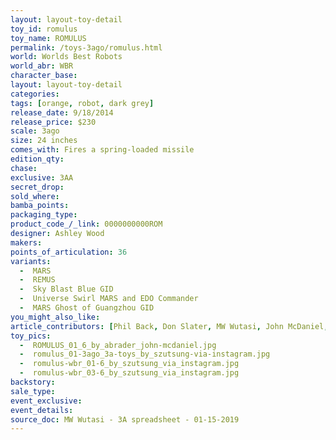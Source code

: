 ```yaml
---
layout: layout-toy-detail 
toy_id: romulus
toy_name: ROMULUS
permalink: /toys-3ago/romulus.html
world: Worlds Best Robots
world_abr: WBR
character_base: 
layout: layout-toy-detail
categories: 
tags: [orange, robot, dark grey]
release_date: 9/18/2014
release_price: $230 
scale: 3ago
size: 24 inches
comes_with: Fires a spring-loaded missile
edition_qty: 
chase: 
exclusive: 3AA
secret_drop: 
sold_where: 
bamba_points: 
packaging_type: 
product_code_/_link: 0000000000ROM
designer: Ashley Wood
makers: 
points_of_articulation: 36
variants: 
  -  MARS
  -  REMUS 
  -  Sky Blast Blue GID
  -  Universe Swirl MARS and EDO Commander
  -  MARS Ghost of Guangzhou GID
you_might_also_like: 
article_contributors: [Phil Back, Don Slater, MW Wutasi, John McDaniel, szutsung]
toy_pics: 
  -  ROMULUS_01_6_by_abrader_john-mcdaniel.jpg
  -  romulus_01-3ago_3a-toys_by_szutsung-via-instagram.jpg
  -  romulus-wbr_01-6_by_szutsung_via_instagram.jpg
  -  romulus-wbr_03-6_by_szutsung_via_instagram.jpg
backstory: 
sale_type: 
event_exclusive: 
event_details: 
source_doc: MW Wutasi - 3A spreadsheet - 01-15-2019
---
```

 